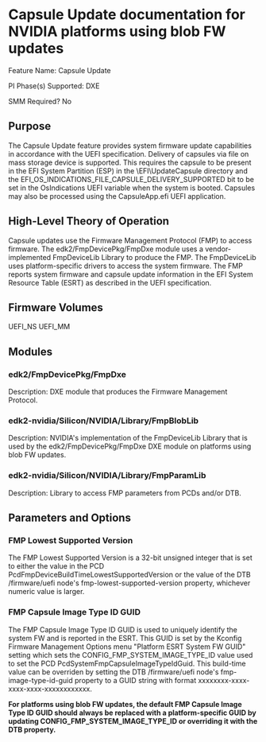 # Capsule Update documentation for NVIDIA platforms using blob FW updates
Feature Name: Capsule Update

PI Phase(s) Supported: DXE

SMM Required? No

## Purpose
The Capsule Update feature provides system firmware update capabilities in accordance with the UEFI specification.  Delivery of capsules via file on mass storage device is supported.  This requires the capsule to be present in the EFI System Partition (ESP) in the \EFI\UpdateCapsule directory and the EFI_OS_INDICATIONS_FILE_CAPSULE_DELIVERY_SUPPORTED bit to be set in the OsIndications UEFI variable when the system is booted.  Capsules may also be processed using the CapsuleApp.efi UEFI application.

## High-Level Theory of Operation
Capsule updates use the Firmware Management Protocol (FMP) to access firmware.  The edk2/FmpDevicePkg/FmpDxe module uses a vendor-implemented FmpDeviceLib Library to produce the FMP.  The FmpDeviceLib uses platform-specific drivers to access the system firmware.  The FMP reports system firmware and capsule update information in the EFI System Resource Table (ESRT) as described in the UEFI specification.


## Firmware Volumes
UEFI_NS
UEFI_MM

## Modules
### edk2/FmpDevicePkg/FmpDxe
Description:
DXE module that produces the Firmware Management Protocol.
### edk2-nvidia/Silicon/NVIDIA/Library/FmpBlobLib
Description:
NVIDIA's implementation of the FmpDeviceLib Library that is used by the edk2/FmpDevicePkg/FmpDxe DXE module on platforms using blob FW updates.
### edk2-nvidia/Silicon/NVIDIA/Library/FmpParamLib
Description:
Library to access FMP parameters from PCDs and/or DTB.

## Parameters and Options
### FMP Lowest Supported Version
The FMP Lowest Supported Version is a 32-bit unsigned integer that is set to either the value in the PCD PcdFmpDeviceBuildTimeLowestSupportedVersion or the value of the DTB /firmware/uefi node's fmp-lowest-supported-version property, whichever numeric value is larger.
### FMP Capsule Image Type ID GUID
The FMP Capsule Image Type ID GUID is used to uniquely identify the system FW and is reported in the ESRT.  This GUID is set by the Kconfig Firmware Management Options menu "Platform ESRT System FW GUID" setting which sets the CONFIG_FMP_SYSTEM_IMAGE_TYPE_ID value used to set the PCD PcdSystemFmpCapsuleImageTypeIdGuid.  This build-time value can be overriden by setting the DTB /firmware/uefi node's fmp-image-type-id-guid property to a GUID string with format xxxxxxxx-xxxx-xxxx-xxxx-xxxxxxxxxxxx.

**For platforms using blob FW updates, the default FMP Capsule Image Type ID GUID should always be replaced with a platform-specific GUID by updating CONFIG_FMP_SYSTEM_IMAGE_TYPE_ID or overriding it with the DTB property.**
